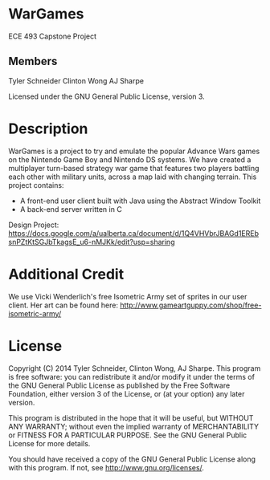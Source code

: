 WarGames
========

ECE 493 Capstone Project

Members
--------
Tyler Schneider
Clinton Wong
AJ Sharpe

Licensed under the GNU General Public License, version 3.


Description
============

WarGames is a project to try and emulate the popular Advance Wars games on the Nintendo Game Boy and Nintendo DS systems.
We have created a multiplayer turn-based strategy war game that features two players battling each other with military units, across a map laid with changing terrain.
This project contains:

* A front-end user client built with Java using the Abstract Window Toolkit
* A back-end server written in C

Design Project: 
https://docs.google.com/a/ualberta.ca/document/d/1Q4VHVbrJBAGd1EREbsnPZtKtSGJbTkagsE_u6-nMJKk/edit?usp=sharing

Additional Credit
===============

We use Vicki Wenderlich's free Isometric Army set of sprites in our user client.
Her art can be found here: http://www.gameartguppy.com/shop/free-isometric-army/


License
============

Copyright (C) 2014 Tyler Schneider, Clinton Wong, AJ Sharpe.
This program is free software: you can redistribute it and/or modify
it under the terms of the GNU General Public License as published by
the Free Software Foundation, either version 3 of the License, or
(at your option) any later version.

This program is distributed in the hope that it will be useful,
but WITHOUT ANY WARRANTY; without even the implied warranty of
MERCHANTABILITY or FITNESS FOR A PARTICULAR PURPOSE.  See the
GNU General Public License for more details.

You should have received a copy of the GNU General Public License
along with this program.  If not, see <http://www.gnu.org/licenses/>.